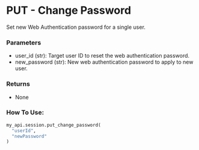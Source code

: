 # PUT - Change Password 

Set new Web Authentication password for a single user.

### Parameters

* user_id (str): Target user ID to reset the web authentication password.
* new_password (str): New web authentication password to apply to new user.

### Returns

* None

### How To Use:

```python
my_api.session.put_change_password(
  "userId",
  "newPassword"
)
```

